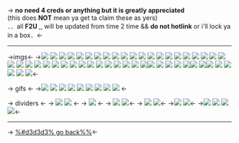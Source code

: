-> **no need 4 creds or anything but it is greatly appreciated**  
(this does **NOT** mean ya get ta claim these as yers)  
．．all **F2U** ,, will be updated from time 2 time  &&
 **do not hotlink** or i'll lock ya in a box．<-


***

->imgs<-
->![](https://files.catbox.moe/qz2d3o.png) ![](https://files.catbox.moe/a0wson.jpeg) ![](https://files.catbox.moe/vsszrn.png) ![](https://files.catbox.moe/g7fg0l.png) ![](https://files.catbox.moe/kks92t.jpeg) ![](https://files.catbox.moe/9pn85i.png) ![](https://files.catbox.moe/tvg53q.jpeg) ![](https://files.catbox.moe/5402tc.png) ![](https://files.catbox.moe/ndhz8m.png) ![](https://files.catbox.moe/tv29il.png) ![](https://files.catbox.moe/lelqge.png) ![](https://files.catbox.moe/f99bk9.jpeg) ![](https://files.catbox.moe/n396ih.png) ![](https://files.catbox.moe/1ja0ri.png) ![](https://files.catbox.moe/rcz852.png) ![](https://files.catbox.moe/zwh09y.png) ![](https://files.catbox.moe/axnjbv.png) ![](https://files.catbox.moe/f468ww.png) ![](https://files.catbox.moe/r4wjhp.png) ![](https://files.catbox.moe/63grkc.png) ![](https://files.catbox.moe/c38o61.png) ![](https://files.catbox.moe/pj1kb3.png) ![](https://files.catbox.moe/q8k8fr.png) ![](https://files.catbox.moe/rsjrib.png) ![](https://files.catbox.moe/fnypyz.png) ![](https://files.catbox.moe/fa6l6l.jpeg) ![](https://files.catbox.moe/mpcpep.jpeg) ![](https://files.catbox.moe/gp68ae.png) ![](https://files.catbox.moe/k7s6ry.jpeg) ![](https://files.catbox.moe/nwbg1m.jpeg) ![](https://files.catbox.moe/ujhika.jpeg) ![](https://files.catbox.moe/so94mw.jpeg) ![](https://files.catbox.moe/lytru0.jpeg) ![](https://files.catbox.moe/xlb5wc.png) ![](https://files.catbox.moe/kal72g.png) ![](https://files.catbox.moe/90vlc6.png) ![](https://files.catbox.moe/wxynci.png)![](https://files.catbox.moe/4u1aui.png) ![](https://files.catbox.moe/4ngn1b.png) ![](https://files.catbox.moe/gnpkyx.png) ![](https://files.catbox.moe/rotjk5.png) ![](https://files.catbox.moe/7izd69.png)![](https://files.catbox.moe/fd2by0.png) ![](https://files.catbox.moe/23lp3v.png)![](https://files.catbox.moe/jb3ux2.png) ![](https://files.catbox.moe/9kefjv.png) ![](https://files.catbox.moe/jj5qap.png) ![](https://files.catbox.moe/t6qtz5.png) ![](https://files.catbox.moe/kiz75b.png) ![](https://files.catbox.moe/jqudj9.png)<-

-> gifs <-
->![](https://files.catbox.moe/xlzx4q.gif) ![](https://files.catbox.moe/e3643n.gif) ![](https://files.catbox.moe/umq7lp.gif) ![](https://files.catbox.moe/ocxenv.gif) ![](https://files.catbox.moe/o8kvnb.gif) ![](https://files.catbox.moe/om7y7v.gif) ![](https://files.catbox.moe/m3ndyu.gif) ![](https://files.catbox.moe/vp9v10.gif) ![](https://files.catbox.moe/e2cdko.gif) <-

-> dividers <-
-> ![](https://files.catbox.moe/eskchh.jpeg)
![](https://files.catbox.moe/7sqvo9.jpeg) <-
-> ![](https://files.catbox.moe/stpzhe.jpeg) <-
-> ![](https://files.catbox.moe/bdxb41.jpeg) 
![](https://files.catbox.moe/938vrf.jpeg)<-
-> ![](https://files.catbox.moe/obga3u.jpeg)
![](https://files.catbox.moe/mze0g6.jpeg)<-
->![](https://files.catbox.moe/wlkg2m.png)
![](https://files.catbox.moe/64kwdm.png)<-
->![](https://files.catbox.moe/i3tipa.png)
![](https://files.catbox.moe/8bosai.png)
![](https://files.catbox.moe/4crjam.png)
![](https://files.catbox.moe/09q9hk.png)<-
***
-> [%#d3d3d3% go back%%](https://rentry.co/marionetto)<-